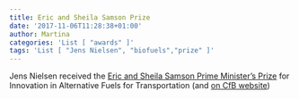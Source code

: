 ```yaml
---
title: Eric and Sheila Samson Prize
date: '2017-11-06T11:28:38+01:00'
author: Martina
categories: 'List [ "awards" ]'
tags: 'List [ "Jens Nielsen", "biofuels","prize" ]'
---
```

Jens Nielsen received the [Eric and Sheila Samson Prime Minister’s Prize](http://www.fuelchoicessummit.com/Award.aspx) for Innovation in Alternative Fuels for Transportation (and [on CfB website](http://www.biosustain.dtu.dk/english/nyhedsbase/nyhed?id=9F3FB216-AEC5-44D2-9612-3C5AFB621924))
